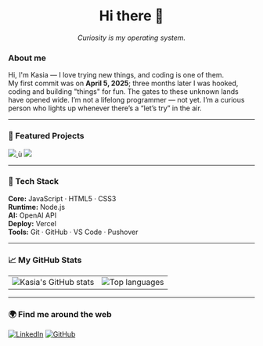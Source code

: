 <h1 align="center">Hi there 👋</h1>
<p align="center"><em>Curiosity is my operating system.</em></p>

### About me
Hi, I'm Kasia — I love trying new things, and coding is one of them.  
My first commit was on **April 5, 2025**; three months later I was hooked, coding and building "things" for fun.
The gates to these unknown lands have opened wide.
I’m not a lifelong programmer — not yet. I’m a curious person who lights up whenever there’s a “let’s try” in the air.

---

### 🚧 Featured Projects

<a href="https://github.com/katawiecz/quiviva">
  <img src="https://github-readme-stats.vercel.app/api/pin/?username=katawiecz&repo=quiviva&theme=gruvbox_light&hide_border=true" />
</a>ù
<a href="https://github.com/katawiecz/interactive_cv_project">
  <img src="https://github-readme-stats.vercel.app/api/pin/?username=katawiecz&repo=small_projects_katawiecz&theme=gruvbox_light&hide_border=true" />
</a>

---

### 🧰 Tech Stack
**Core:** JavaScript · HTML5 · CSS3  
**Runtime:** Node.js  
**AI:** OpenAI API  
**Deploy:** Vercel  
**Tools:** Git · GitHub · VS Code · Pushover


---

### 📈 My GitHub Stats

<table>
  <tr>
    <td>
      <picture>
        <source media="(prefers-color-scheme: dark)" srcset="https://github-readme-stats.vercel.app/api?username=katawiecz&show_icons=true&theme=tokyonight&hide_border=true" />
        <img alt="Kasia's GitHub stats" src="https://github-readme-stats.vercel.app/api?username=katawiecz&show_icons=true&theme=gruvbox_light&hide_border=true" />
      </picture>
    </td>
    <td>
      <picture>
        <source media="(prefers-color-scheme: dark)" srcset="https://github-readme-stats.vercel.app/api/top-langs/?username=katawiecz&layout=compact&theme=tokyonight&hide_border=true" />
        <img alt="Top languages" src="https://github-readme-stats.vercel.app/api/top-langs/?username=katawiecz&layout=compact&theme=gruvbox_light&hide_border=true" />
      </picture>
    </td>
  </tr>
</table>

---

### 🌍 Find me around the web
[![LinkedIn](https://img.shields.io/badge/LinkedIn-Kasia%20Wieczorek-blue?logo=linkedin)](https://linkedin.com/in/katarzyna-wieczorek-personalprofile)
[![GitHub](https://img.shields.io/badge/GitHub-katawiecz-black?logo=github)](https://github.com/katawiecz)

